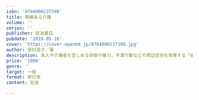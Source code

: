 ```yaml
---
isbn: '9784000237390'
title: 尊厳ある介護
volume: ''
series: ''
publisher: 岩波書店
pubdate: '2019-05-16'
cover: 'https://cover.openbd.jp/9784000237390.jpg'
author: 里村佳子／著
description: 本人や介護者を苦しめる徘徊や暴力，不潔行動などの周辺症状を改善する「根拠あるケア」とは何か，悩める介護者に送る一冊．
price: '1800'
genre: ''
target: 一般
format: 単行本
content: 社会

---
```

